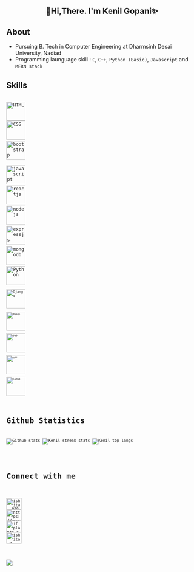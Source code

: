 <!--**KenilGopani/KenilGopani** is a ✨ _special_ ✨ repository because its `README.md` (this file) appears on your GitHub profile. -->

## <div align="center">👋Hi,There. I'm Kenil Gopani✨<br><div>
  
## About
- Pursuing B. Tech in Computer Engineering at Dharmsinh Desai University, Nadiad
- Programming launguage skill : `C`, `C++`, `Python (Basic)`, `Javascript` and `MERN stack`

  
## Skills
<code> <img title="HTML" height="50" src="https://www.vectorlogo.zone/logos/w3_html5/w3_html5-icon.svg" /> </code>
<code><img title="CSS" height="50" src="https://www.vectorlogo.zone/logos/w3_css/w3_css-official.svg" /></code>
<code> <img title="bootstrap" height="50" src="https://www.vectorlogo.zone/logos/getbootstrap/getbootstrap-ar21.svg" /> </code>
<code> <img title="javascript" height="50" src="https://www.vectorlogo.zone/logos/javascript/javascript-horizontal.svg"/></code>
<code> <img title="reactjs" height="50" src="https://www.vectorlogo.zone/logos/reactjs/reactjs-icon.svg"/></code>
<code> <img title="nodejs" height="50" src="https://www.vectorlogo.zone/logos/nodejs/nodejs-horizontal.svg"/></code>
<code> <img title="expressjs" height="50" src="https://www.vectorlogo.zone/logos/expressjs/expressjs-ar21.svg"/></code>
<code> <img title="mongodb" height="50" src="https://www.vectorlogo.zone/logos/mongodb/mongodb-ar21.svg"></code>
<code> <img title="Python" height="50" src="https://www.vectorlogo.zone/logos/python/python-icon.svg"/> <code>
<code> <img title="Django" height="50" src="https://www.vectorlogo.zone/logos/djangoproject/djangoproject-ar21.svg"/> <code>
<code> <img title="mysql" height="50" src="https://www.vectorlogo.zone/logos/mysql/mysql-horizontal.svg"/></code>
<code> <img title="PHP" height="50" src="https://www.vectorlogo.zone/logos/php/php-icon.svg"/></code>
<code> <img title="git" height="50" src="https://www.vectorlogo.zone/logos/git-scm/git-scm-ar21.svg"/></code>
<code> <img title="linux" height="50" src="https://www.vectorlogo.zone/logos/linux/linux-ar21.svg"/></code>
  
  
  
# Github Statistics #
![Github stats](https://github-readme-stats.vercel.app/api?username=KenilGopani&theme=tokyonight&show_icons=true&count_private=true)
![Kenil streak stats](https://github-readme-streak-stats.herokuapp.com/?user=KenilGopani) 
![Kenil top langs](https://github-readme-stats.vercel.app/api/top-langs?username=KenilGopani&show_icons=true&locale=en&layout=compact)  
<!--   ![Kenil's trophy](https://github-profile-trophy.vercel.app/?username=KenilGopani&margin-w=15)  -->
  
  
# Connect with me #
<p align="left">
<a href="https://twitter.com/" target="blank"><img align="center" src="https://cdn.jsdelivr.net/npm/simple-icons@3.0.1/icons/twitter.svg" alt="ishita__0202" height="30" width="40" /></a>
<a href="https://www.linkedin.com/in/kenil-gopani-139020205/" target="blank"><img align="center" src="https://cdn.jsdelivr.net/npm/simple-icons@3.0.1/icons/linkedin.svg" alt="https://www.linkedin.com/in/ishita-chauhan-3571b81a5/" height="30" width="40" /></a>
<a href="https://www.instagram.com//" target="blank"><img align="center" src="https://cdn.jsdelivr.net/npm/simple-icons@3.0.1/icons/instagram.svg" alt="if_plants_can_talk_" height="30" width="40" /></a>
<a href="https://www.hackerrank.com/gopupatel600" target="blank"><img align="center" src="https://cdn.jsdelivr.net/npm/simple-icons@3.0.1/icons/hackerrank.svg" alt="ishita_2" height="30" width="40" /></a></p>
  
![](https://komarev.com/ghpvc/?username=KenilGopani)

  
  
  
  
  
 <!-- ## Social Media
[![Linkedln](https://img.icons8.com/cute-clipart/64/000000/linkedin.png)](https://www.linkedin.com/in/kenil-gopani-139020205/)
[![Instagram](https://img.icons8.com/cute-clipart/64/000000/instagram-new.png)](https://www.instagram.com/)
-->
  
  <!--
# Competitive Coding Profile #
[![Hackerrank](https://img.shields.io/badge/-hackerrank-7cfc00?style=flat&labelColor=7cfc00&logo=hackerrank&logoColor=white)](https://www.hackerrank.com/ardeshnabhavik)	
[![Codechef](https://img.shields.io/badge/-Codechef-909090?style=flat&labelColor=909090&logo=Codechef&logoColor=white)](https://www.codechef.com/users/arvik_123)

# 📫 How to reach me : #
### 💌Mail me [arde@gmail.com]()
-->
<!-- [Resume.pdf](https://github.com/harshbhalala-04/harshbhalala-04/files/7149640/Harsh.Bhalala.CV.pdf) -->
  
<!--
Here are some ideas to get you started:

- 🔭 I’m currently working on ...
- 🌱 I’m currently learning ...
- 👯 I’m looking to collaborate on ...
- 🤔 I’m looking for help with ...
- 💬 Ask me about ...
- 📫 How to reach me: ...
- 😄 Pronouns: ...
- ⚡ Fun fact: ...
-->
  
  
  
  
 



  
